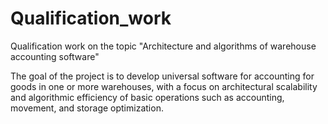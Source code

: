 # Qualification_work
Qualification work on the topic "Architecture and algorithms of warehouse accounting software"

The goal of the project is to develop universal software for accounting for goods in one or more warehouses, with a focus on architectural scalability and algorithmic efficiency of basic operations such as accounting, movement, and storage optimization.